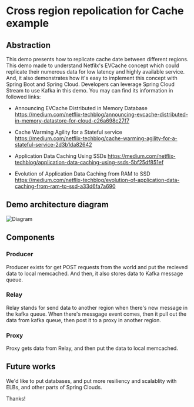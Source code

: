 # Cross region repolication for Cache example 

## Abstraction 

This demo presents how to replicate cache date between different regions. This demo made to understand Netfilx's EVCache concept which could replicate their numerous data for low latency and highly available service. And, it also demonstrates how it's easy to implement this concept with Spring Boot and Spring Cloud. Developers can leverage Spring Cloud Stream to use Kafka in this demo. You may can find its information in followed links: 

- Announcing EVCache Distributed in Memory Database  https://medium.com/netflix-techblog/announcing-evcache-distributed-in-memory-datastore-for-cloud-c26a698c27f7 

- Cache Warming Agility for a Stateful service 
https://medium.com/netflix-techblog/cache-warming-agility-for-a-stateful-service-2d3b1da82642 

- Application Data Caching Using SSDs
https://medium.com/netflix-techblog/application-data-caching-using-ssds-5bf25df851ef 

- Evolution of Application Data Caching from RAM to SSD 
https://medium.com/netflix-techblog/evolution-of-application-data-caching-from-ram-to-ssd-a33d6fa7a690 




## Demo architecture diagram 

![Diagram](https://github.com/kpiljoong/spring-cloud-cross-region-replication-example/wiki/images/diagram.png) 



## Components 

### Producer 

Producer exists for get POST requests from the world and put the recieved data to local memcached. And then, it also stores data to Kafka message queue. 


### Relay 

Relay stands for send data to another region when there's new message in the kafka queue. When there's messgage event comes, then it pull out the data from kafka queue, then post it to a proxy in another region. 


### Proxy 

Proxy gets data from Relay, and then put the data to local memcached. 


## Future works 

We'd like to put databases, and put more resiliency and scalablity with ELBs, and other parts of Spring Clouds. 


Thanks! 
